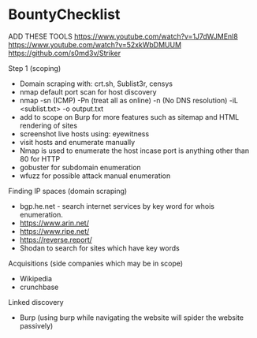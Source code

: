 # BountyChecklist

ADD THESE TOOLS
https://www.youtube.com/watch?v=1J7dWJMEnl8
https://www.youtube.com/watch?v=52xkWbDMUUM
https://github.com/s0md3v/Striker

Step 1 (scoping)
- Domain scraping with: crt.sh, Sublist3r, censys
- nmap default port scan for host discovery
- nmap -sn (ICMP) -Pn (treat all as online) -n (No DNS resolution) -iL <sublist.txt> -o output.txt
- add to scope on Burp for more features such as sitemap and HTML rendering of sites
- screenshot live hosts using: eyewitness
- visit hosts and enumerate manually
- Nmap is used to enumerate the host incase port is anything other than 80 for HTTP
- gobuster for subdomain enumeration
- wfuzz for possible attack manual enumeration

Finding IP spaces (domain scraping)
- bgp.he.net - search internet services by key word for whois enumeration.
- https://www.arin.net/
- https://www.ripe.net/
- https://reverse.report/
- Shodan to search for sites which have key words

Acquisitions (side companies which may be in scope)
- Wikipedia
- crunchbase

Linked discovery
- Burp (using burp while navigating the website will spider the website passively)
